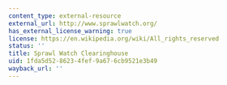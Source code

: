 ```yaml
---
content_type: external-resource
external_url: http://www.sprawlwatch.org/
has_external_license_warning: true
license: https://en.wikipedia.org/wiki/All_rights_reserved
status: ''
title: Sprawl Watch Clearinghouse
uid: 1fda5d52-8623-4fef-9a67-6cb9521e3b49
wayback_url: ''
---
```

